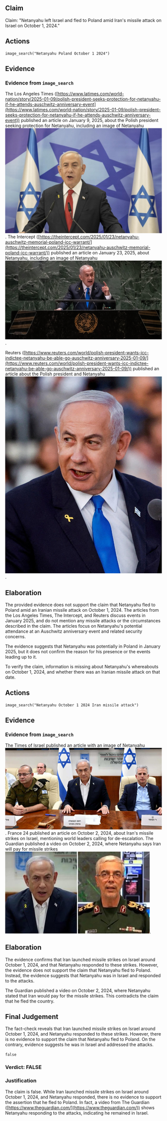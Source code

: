 ## Claim
Claim: "Netanyahu left Israel and fled to Poland amid Iran's missile attack on Israel on October 1, 2024."

## Actions
```
image_search("Netanyahu Poland October 1 2024")
```

## Evidence
### Evidence from `image_search`
The Los Angeles Times ([https://www.latimes.com/world-nation/story/2025-01-09/polish-president-seeks-protection-for-netanyahu-if-he-attends-auschwitz-anniversary-event](https://www.latimes.com/world-nation/story/2025-01-09/polish-president-seeks-protection-for-netanyahu-if-he-attends-auschwitz-anniversary-event)) published an article on January 9, 2025, about the Polish president seeking protection for Netanyahu, including an image of Netanyahu ![image 8187](media/2025-08-29_22-24-1756506240-296357.jpg). The Intercept ([https://theintercept.com/2025/01/23/netanyahu-auschwitz-memorial-poland-icc-warrant/](https://theintercept.com/2025/01/23/netanyahu-auschwitz-memorial-poland-icc-warrant/)) published an article on January 23, 2025, about Netanyahu, including an image of Netanyahu ![image 8188](media/2025-08-29_22-24-1756506240-504837.jpg).

Reuters ([https://www.reuters.com/world/polish-president-wants-icc-indictee-netanyahu-be-able-go-auschwitz-anniversary-2025-01-09/](https://www.reuters.com/world/polish-president-wants-icc-indictee-netanyahu-be-able-go-auschwitz-anniversary-2025-01-09/)) published an article about the Polish president and Netanyahu ![image 8189](media/2025-08-29_22-24-1756506240-964559.jpg).


## Elaboration
The provided evidence does not support the claim that Netanyahu fled to Poland amid an Iranian missile attack on October 1, 2024. The articles from the Los Angeles Times, The Intercept, and Reuters discuss events in January 2025, and do not mention any missile attacks or the circumstances described in the claim. The articles focus on Netanyahu's potential attendance at an Auschwitz anniversary event and related security concerns.

The evidence suggests that Netanyahu was potentially in Poland in January 2025, but it does not confirm the reason for his presence or the events leading up to it.

To verify the claim, information is missing about Netanyahu's whereabouts on October 1, 2024, and whether there was an Iranian missile attack on that date.


## Actions
```
image_search("Netanyahu October 1 2024 Iran missile attack")
```

## Evidence
### Evidence from `image_search`
The Times of Israel published an article with an image of Netanyahu ![image 14310](media/2025-09-01_09-24-1756718680-861207.jpg). France 24 published an article on October 2, 2024, about Iran's missile strikes on Israel, mentioning world leaders calling for de-escalation. The Guardian published a video on October 2, 2024, where Netanyahu says Iran will pay for missile strikes ![image 14311](media/2025-09-01_09-24-1756718681-164738.jpg).


## Elaboration
The evidence confirms that Iran launched missile strikes on Israel around October 1, 2024, and that Netanyahu responded to these strikes. However, the evidence does not support the claim that Netanyahu fled to Poland. Instead, the evidence suggests that Netanyahu was in Israel and responded to the attacks.

The Guardian published a video on October 2, 2024, where Netanyahu stated that Iran would pay for the missile strikes. This contradicts the claim that he fled the country.


## Final Judgement
The fact-check reveals that Iran launched missile strikes on Israel around October 1, 2024, and Netanyahu responded to these strikes. However, there is no evidence to support the claim that Netanyahu fled to Poland. On the contrary, evidence suggests he was in Israel and addressed the attacks.

`false`

### Verdict: FALSE

### Justification
The claim is false. While Iran launched missile strikes on Israel around October 1, 2024, and Netanyahu responded, there is no evidence to support the assertion that he fled to Poland. In fact, a video from The Guardian ([https://www.theguardian.com/](https://www.theguardian.com/)) shows Netanyahu responding to the attacks, indicating he remained in Israel.
